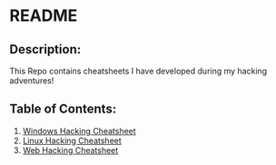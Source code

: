 # README

## Description:
This Repo contains cheatsheets I have developed during my hacking adventures!

## Table of Contents:
 1. [Windows Hacking Cheatsheet](/Cheatsheets/win-hacking-cheatsheet.md)
 2. [Linux Hacking Cheatsheet](/Cheatsheets/nix-hacking-cheatsheet.md)
 3. [Web Hacking Cheatsheet](/Cheatsheets/web-hacking-cheatsheet.md)
